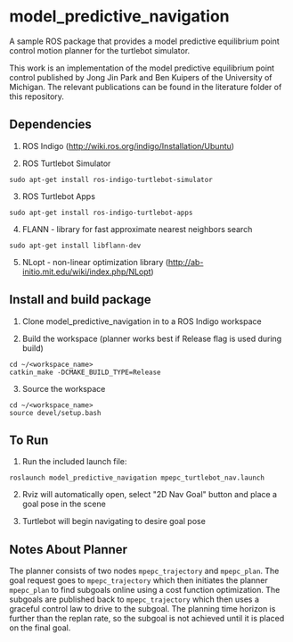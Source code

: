 # model_predictive_navigation
A sample ROS package that provides a model predictive equilibrium point control motion planner for the turtlebot simulator.

This work is an implementation of the model predictive equilibrium point control published by Jong Jin Park and Ben Kuipers of the University of Michigan. The relevant publications can be found in the literature folder of this repository.

## Dependencies
1) ROS Indigo (http://wiki.ros.org/indigo/Installation/Ubuntu)

2) ROS Turtlebot Simulator
```
sudo apt-get install ros-indigo-turtlebot-simulator
```
3) ROS Turtlebot Apps
```
sudo apt-get install ros-indigo-turtlebot-apps
```
4) FLANN - library for fast approximate nearest neighbors search
```
sudo apt-get install libflann-dev
```
5) NLopt - non-linear optimization library (http://ab-initio.mit.edu/wiki/index.php/NLopt)

## Install and build package
1) Clone model_predictive_navigation in to a ROS Indigo workspace

2) Build the workspace (planner works best if Release flag is used during build)
```
cd ~/<workspace_name>
catkin_make -DCMAKE_BUILD_TYPE=Release
```
3) Source the workspace
```
cd ~/<workspace_name>
source devel/setup.bash
```

## To Run
1) Run the included launch file:
```
roslaunch model_predictive_navigation mpepc_turtlebot_nav.launch
```
2) Rviz will automatically open, select "2D Nav Goal" button and place a goal pose in the scene

3) Turtlebot will begin navigating to desire goal pose

## Notes About Planner
The planner consists of two nodes `mpepc_trajectory` and `mpepc_plan`.  The goal request goes to `mpepc_trajectory` which then initiates the planner `mpepc_plan` to find subgoals online using a cost function optimization. The subgoals are published back to `mpepc_trajectory` which then uses a graceful control law to drive to the subgoal.  The planning time horizon is further than the replan rate, so the subgoal is not achieved until it is placed on the final goal.  
